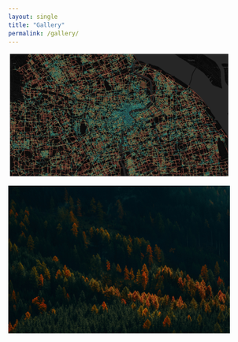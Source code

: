 ```yaml
---
layout: single
title: "Gallery"
permalink: /gallery/
---
```




<div style="display: flex; flex-wrap: wrap; gap: 16px;">
  <img src="/assets/images/gallery_figs/ShanghaiRoadNetworkDualModelling.jpg" alt="Photo 1" style="width: 450px;" />
  <img src="/assets/images/gallery_figs/wallpaper.jpg" alt="Photo 2" style="width: 450px;" />
</div>